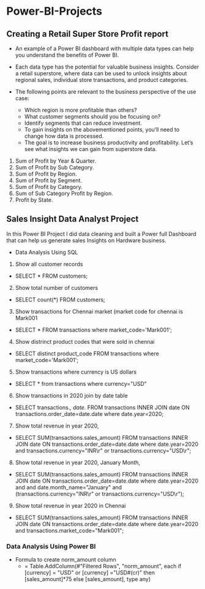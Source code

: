 # Power-BI-Projects
## Creating a Retail Super Store Profit report
- An example of a Power BI dashboard with multiple data types can help you understand the benefits of Power BI. 
 - Each data type has the potential for valuable business insights. Consider a retail superstore, where data can be used to unlock insights about regional sales, individual store transactions, and product categories.

- The following points are relevant to the business perspective of the use case:
  - Which region is more profitable than others?
  - What customer segments should you be focusing on?
  - Identify segments that can reduce investment.
  - To gain insights on the abovementioned points, you’ll need to change how data is processed. 
  - The goal is to increase business productivity and profitability. Let’s see what insights we can gain from superstore data.
1. Sum of Profit by Year & Quarter.
2. Sum of Profit by Sub Category.
3. Sum of Profit by Region.
4. Sum of Profit by Segment.
5. Sum of Profit by Category.
6. Sum of Sub Category Profit by Region.
7. Profit by State.

## Sales Insight Data Analyst Project
In this Power BI Project I did data cleaning and built a Power full Dashboard that can help us generate sales Insights on Hardware business.
+	Data Analysis Using SQL
 1.	Show all customer records
  - SELECT * FROM customers;
 2.	Show total number of customers
  -	SELECT count(*) FROM customers;
 3.	Show transactions for Chennai market (market code for chennai is Mark001
  -	SELECT * FROM transactions where market_code='Mark001';
 4.	Show distrinct product codes that were sold in chennai
  -	SELECT distinct product_code FROM transactions where market_code='Mark001';
 5.	Show transactions where currency is US dollars
   -	SELECT * from transactions where currency="USD"
 6.	Show transactions in 2020 join by date table
   -	SELECT transactions.*, date.* FROM transactions INNER JOIN date ON transactions.order_date=date.date where date.year=2020;
 7.	Show total revenue in year 2020,
   -	SELECT SUM(transactions.sales_amount) FROM transactions INNER JOIN date ON transactions.order_date=date.date where date.year=2020 and transactions.currency="INR\r" or transactions.currency="USD\r";
 8.	Show total revenue in year 2020, January Month,
   -	SELECT SUM(transactions.sales_amount) FROM transactions INNER JOIN date ON transactions.order_date=date.date where date.year=2020 and and date.month_name="January" and (transactions.currency="INR\r" or transactions.currency="USD\r");
 9.	Show total revenue in year 2020 in Chennai
  -	SELECT SUM(transactions.sales_amount) FROM transactions INNER JOIN date ON transactions.order_date=date.date where date.year=2020 and transactions.market_code="Mark001";
### Data Analysis Using Power BI
  -	Formula to create norm_amount column
    - 	= Table.AddColumn(#"Filtered Rows", "norm_amount", each if [currency] = "USD" or [currency] ="USD#(cr)" then [sales_amount]*75 else [sales_amount], type any)

